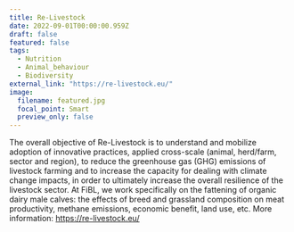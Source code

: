 ```yaml
---
title: Re-Livestock
date: 2022-09-01T00:00:00.959Z
draft: false
featured: false
tags:
  - Nutrition
  - Animal_behaviour
  - Biodiversity
external_link: "https://re-livestock.eu/"
image:
  filename: featured.jpg
  focal_point: Smart
  preview_only: false
---
```

The overall objective of Re-Livestock is to understand and mobilize adoption of innovative practices, applied cross-scale (animal, herd/farm, sector and region), to reduce the greenhouse gas (GHG) emissions of livestock farming and to increase the capacity for dealing with climate change impacts, in order to ultimately increase the overall resilience of the livestock sector. 
At FiBL, we work specifically on the fattening of organic dairy male calves: the effects of breed and grassland composition on meat productivity, methane emissions, economic benefit, land use, etc. 
More information: https://re-livestock.eu/ 
